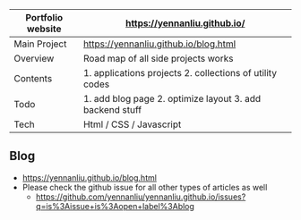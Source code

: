 

Portfolio website | https://yennanliu.github.io/ 
------------ | -------------
Main Project |  https://yennanliu.github.io/blog.html
Overview | Road map of all side projects works 
Contents  | 1. applications projects  2. collections of utility codes
Todo | 1. add blog page 2. optimize layout 3. add backend stuff  
Tech | Html / CSS / Javascript 




## Blog 
- https://yennanliu.github.io/blog.html
- Please check the github issue for all other types of articles as well
	- https://github.com/yennanliu/yennanliu.github.io/issues?q=is%3Aissue+is%3Aopen+label%3Ablog 